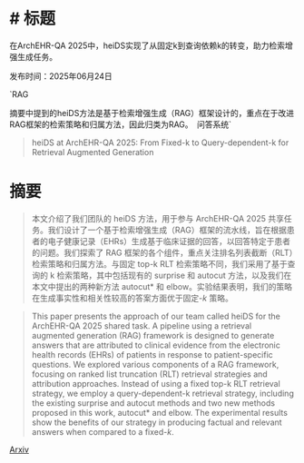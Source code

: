 # # 标题
在ArchEHR-QA 2025中，heiDS实现了从固定k到查询依赖k的转变，助力检索增强生成任务。

发布时间：2025年06月24日

`RAG

摘要中提到的heiDS方法是基于检索增强生成（RAG）框架设计的，重点在于改进RAG框架的检索策略和归属方法，因此归类为RAG。` `问答系统`

> heiDS at ArchEHR-QA 2025: From Fixed-k to Query-dependent-k for Retrieval Augmented Generation

# 摘要

> 本文介绍了我们团队的 heiDS 方法，用于参与 ArchEHR-QA 2025 共享任务。我们设计了一个基于检索增强生成（RAG）框架的流水线，旨在根据患者的电子健康记录（EHRs）生成基于临床证据的回答，以回答特定于患者的问题。我们探索了 RAG 框架的各个组件，重点关注排名列表截断（RLT）检索策略和归属方法。与固定 top-k RLT 检索策略不同，我们采用了基于查询的 k 检索策略，其中包括现有的 surprise 和 autocut 方法，以及我们在本文中提出的两种新方法 autocut* 和 elbow。实验结果表明，我们的策略在生成事实性和相关性较高的答案方面优于固定-$k$ 策略。

> This paper presents the approach of our team called heiDS for the ArchEHR-QA 2025 shared task. A pipeline using a retrieval augmented generation (RAG) framework is designed to generate answers that are attributed to clinical evidence from the electronic health records (EHRs) of patients in response to patient-specific questions. We explored various components of a RAG framework, focusing on ranked list truncation (RLT) retrieval strategies and attribution approaches. Instead of using a fixed top-k RLT retrieval strategy, we employ a query-dependent-k retrieval strategy, including the existing surprise and autocut methods and two new methods proposed in this work, autocut* and elbow. The experimental results show the benefits of our strategy in producing factual and relevant answers when compared to a fixed-$k$.

[Arxiv](https://arxiv.org/abs/2506.19512)